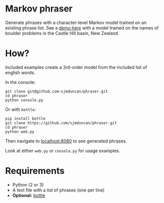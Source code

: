 # Markov phraser

Generate phrases with a character-level Markov model trained on an existing phrase list. See a [demo here](https://boulder.pythonanywhere.com) with a model trained on the names of boulder problems in the Castle Hill basin, New Zealand.

# How?

Included examples create a 3rd-order model from the included list of english words.


In the console:

	git clone git@github.com:sjmduncan/phraser.git
	cd phraser
	python console.py

Or with ```bottle```:

	pip install bottle
	git clone https://github.com/sjmduncan/phraser.git
	cd phraser
	python web.py

Then navigate to [localhost:8080](http://localhost:8080/) to see generated phrases.


Look at either ```web.py``` or ```console.py``` for usage examples.

# Requirements

* Python (2 or 3)
* A text file with a list of phrases (one per line)
* **Optional:** [bottle](http://bottlepy.org/docs/dev/index.html)
